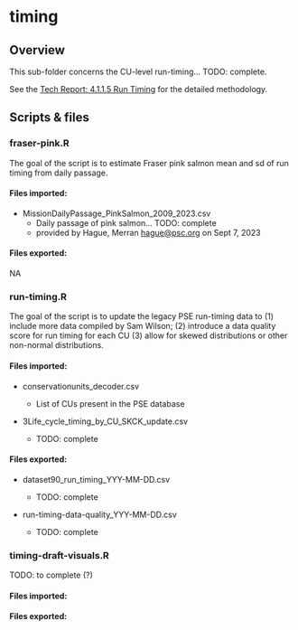 
# timing

## Overview

This sub-folder concerns the CU-level run-timing... TODO: complete.

See the [Tech Report: 4.1.1.5 Run Timing](https://bookdown.org/salmonwatersheds/tech-report-staging/analytical-approach.html#overview-population-indicators) for the detailed methodology.


## Scripts & files

### fraser-pink.R

The goal of the script is to estimate Fraser pink salmon mean and sd of run timing 
from daily passage.

#### Files imported:

* MissionDailyPassage_PinkSalmon_2009_2023.csv 
  - Daily passage of pink salmon... TODO: complete
  - provided by Hague, Merran <hague@psc.org> on Sept 7, 2023


#### Files exported:

NA


### run-timing.R

The goal of the script is to update the legacy PSE run-timing data to (1) include
more data compiled by Sam Wilson; (2) introduce a data quality score for run 
timing for each CU (3) allow for skewed distributions or other non-normal distributions.

#### Files imported:

* conservationunits_decoder.csv
  - List of CUs present in the PSE database 
  
* 3Life_cycle_timing_by_CU_SKCK_update.csv
  - TODO: complete


#### Files exported:

* dataset90_run_timing_YYY-MM-DD.csv
  - TODO: complete

* run-timing-data-quality_YYY-MM-DD.csv
  - TODO: complete


### timing-draft-visuals.R

TODO: to complete (?)

#### Files imported:

#### Files exported:









